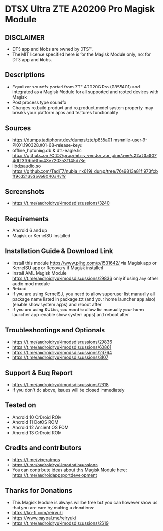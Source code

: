 # DTSX Ultra ZTE A2020G Pro Magisk Module

## DISCLAIMER
- DTS app and blobs are owned by DTS™.
- The MIT license specified here is for the Magisk Module only, not for DTS app and blobs.

## Descriptions
- Equalizer soundfx ported from ZTE A2020G Pro (P855A01) and integrated as a Magisk Module for all supported and rooted devices with Magisk
- Post process type soundfx
- Changes ro.build.product and ro.product.model system property, may breaks your platform apps and features functionality

## Sources
- https://dumps.tadiphone.dev/dumps/zte/p855a01 msmnile-user-9-PKQ1.190328.001-68-release-keys
- offline_hptuning.db & dts-eagle.lic: https://github.com/C457/proprietary_vendor_zte_pine/tree/c22a26a9074dbf3f0bb6fbc43e7203531145d78e
- libdtsaudio.so: https://github.com/TadiT7/nubia_nx619j_dump/tree/76a9813a81f1973fcbff9dd21d53b6e9040a45f8

## Screenshots
- https://t.me/androidryukimodsdiscussions/3240

## Requirements
- Android 6 and up
- Magisk or KernelSU installed

## Installation Guide & Download Link
- Install this module https://www.pling.com/p/1531642/ via Magisk app or KernelSU app or Recovery if Magisk installed
- Install AML Magisk Module https://t.me/androidryukimodsdiscussions/29836 only if using any other audio mod module
- Reboot
- If you are using KernelSU, you need to allow superuser list manually all package name listed in package.txt (and your home launcher app also) (enable show system apps) and reboot after
- If you are using SUList, you need to allow list manually your home launcher app (enable show system apps) and reboot after

## Troubleshootings and Optionals
- https://t.me/androidryukimodsdiscussions/29836
- https://t.me/androidryukimodsdiscussions/60861
- https://t.me/androidryukimodsdiscussions/26764
- https://t.me/androidryukimodsdiscussions/3107

## Support & Bug Report
- https://t.me/androidryukimodsdiscussions/2618
- If you don't do above, issues will be closed immediately

## Tested on
- Android 10 CrDroid ROM
- Android 11 DotOS ROM
- Android 12 Ancient OS ROM
- Android 13 CrDroid ROM

## Credits and contributors
- https://t.me/viperatmos
- https://t.me/androidryukimodsdiscussions
- You can contribute ideas about this Magisk Module here: https://t.me/androidappsportdevelopment

## Thanks for Donations
- This Magisk Module is always will be free but you can however show us that you are care by making a donations:
- https://ko-fi.com/reiryuki
- https://www.paypal.me/reiryuki
- https://t.me/androidryukimodsdiscussions/2619


